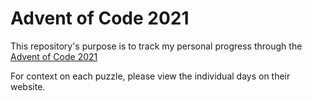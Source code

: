 # Advent of Code 2021

This repository's purpose is to track my personal progress through the [Advent of Code 2021](https://adventofcode.com/)

For context on each puzzle, please view the individual days on their website.